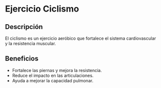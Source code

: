 # Ejercicio Ciclismo

## Descripción
El ciclismo es un ejercicio aeróbico que fortalece el sistema cardiovascular y la resistencia muscular.

## Beneficios
- Fortalece las piernas y mejora la resistencia.
- Reduce el impacto en las articulaciones.
- Ayuda a mejorar la capacidad pulmonar.